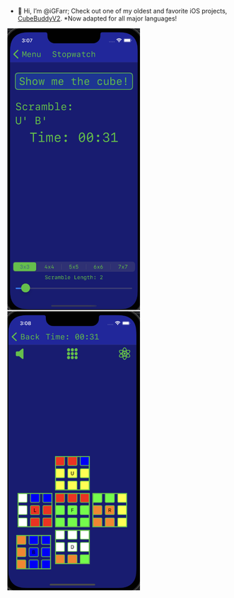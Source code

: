 - 👋 Hi, I’m @iGFarr; Check out one of my oldest and favorite iOS projects, <a href="https://github.com/iGFarr/CubeBuddyV2">CubeBuddyV2</a>. *Now adapted for all major languages!

<p float="left">
  <img src="GitHubMain1.png" width="300" />
  <img src="GitHubMain2.png" width="300" height="630" /> 
</p>

<!---
iGFarr/iGFarr is a ✨ special ✨ repository because its `README.md` (this file) appears on your GitHub profile.
You can click the Preview link to take a look at your changes.
--->
